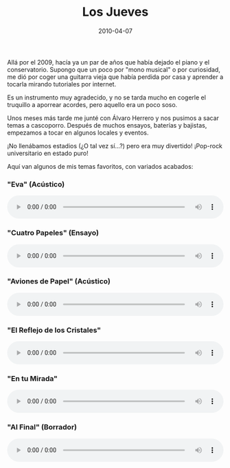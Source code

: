 ﻿---
layout: post
title: Los Jueves
date: 2010-04-07
description: Oh pero... ¡No parece tu voz!
img: assets/img/cover/losjueves.jpg
video: hb9xMIGiMbI
tags: [Cosas]
words: 1 minuto
status: published
---

Allá por el 2009, hacía ya un par de años que había dejado el piano y el conservatorio. Supongo que un poco por "mono musical" o por curiosidad, me dió por coger una guitarra vieja que había perdida por casa y aprender a tocarla mirando tutoriales por internet.

Es un instrumento muy agradecido, y no se tarda mucho en cogerle el truquillo a aporrear acordes, pero aquello era un poco soso.

Unos meses más tarde me junté con Álvaro Herrero y nos pusimos a sacar temas a cascoporro. Después de muchos ensayos, baterías y bajistas, empezamos a tocar en algunos locales y eventos.

¡No llenábamos estadios (¿O tal vez sí...?) pero era muy divertido!
¡Pop-rock universitario en estado puro! 

Aquí van algunos de mis temas favoritos, con variados acabados:

<h3>"Eva" (Acústico)</h3>
<audio id="player2" controls style="width: 100%;">
    <source src="/assets/audio/Eva-AC.mp3" type="audio/mp3" />
</audio>

<h3>"Cuatro Papeles" (Ensayo)</h3>
<audio id="player1" controls style="width: 100%;">
    <source src="/assets/audio/CuatroPapeles.mp3" type="audio/mp3" />
</audio>

<h3>"Aviones de Papel" (Acústico)</h3>
<audio id="player3" controls style="width: 100%;">
    <source src="/assets/audio/AvionesDePapel-AC.mp3" type="audio/mp3" />
</audio>

<h3>"El Reflejo de los Cristales"</h3>
<audio id="player4" controls style="width: 100%;">
    <source src="/assets/audio/ElReflejoDeLosCristales.mp3" type="audio/mp3" />
</audio>

<h3>"En tu Mirada"</h3>
<audio id="player5" controls style="width: 100%;">
    <source src="/assets/audio/EnTuMirada.mp3" type="audio/mp3" />
</audio>

<h3>"Al Final" (Borrador)</h3>
<audio id="player6" controls style="width: 100%;">
    <source src="/assets/audio/AlFinal-AC.mp3" type="audio/mp3" />
</audio>